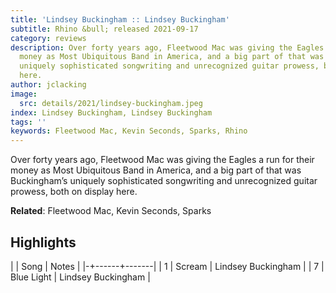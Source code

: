 ```yaml
---
title: 'Lindsey Buckingham :: Lindsey Buckingham'
subtitle: Rhino &bull; released 2021-09-17
category: reviews
description: Over forty years ago, Fleetwood Mac was giving the Eagles a run for their
  money as Most Ubiquitous Band in America, and a big part of that was Buckingham’s
  uniquely sophisticated songwriting and unrecognized guitar prowess, both on display
  here.
author: jclacking
image:
  src: details/2021/lindsey-buckingham.jpeg
index: Lindsey Buckingham, Lindsey Buckingham
tags: ''
keywords: Fleetwood Mac, Kevin Seconds, Sparks, Rhino
---
```

Over forty years ago, Fleetwood Mac was giving the Eagles a run for their money as Most Ubiquitous Band in America, and a big part of that was Buckingham’s uniquely sophisticated songwriting and unrecognized guitar prowess, both on display here.<!--more-->

**Related**: Fleetwood Mac, Kevin Seconds, Sparks

## Highlights

| | Song | Notes |
|-+------+-------|
| 1 | Scream | Lindsey Buckingham |
| 7 | Blue Light | Lindsey Buckingham |

